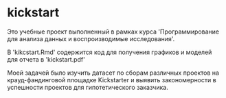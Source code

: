 # kickstart
Это учебные проект выполненный в рамках курса 'Программирование для анализа данных и воспроизводимые исследования'.

В 'kikcstart.Rmd' содержится код для получения графиков и моделей для отчета в 'kickstart.pdf'

Моей задачей было изучить датасет по сборам различных проектов на крауд-фандинговой площадке Kickstarter и выявить закономерности в успешности проектов для гипотетического заказчика.

